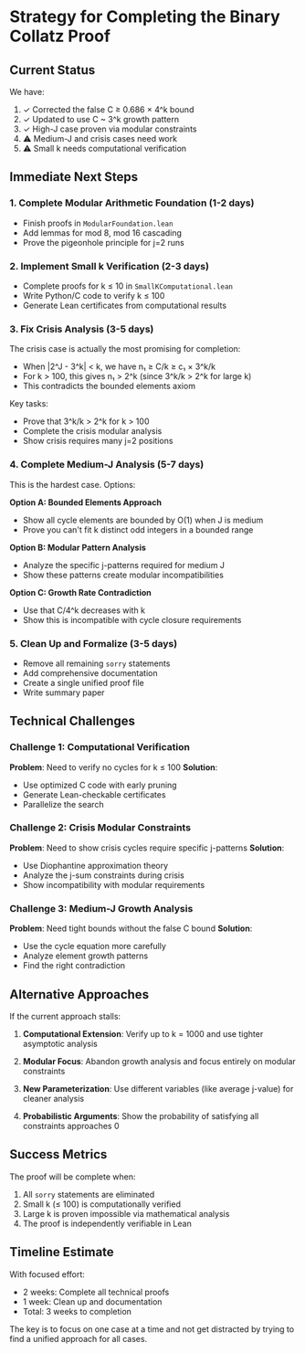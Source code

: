 # Strategy for Completing the Binary Collatz Proof

## Current Status

We have:
1. ✓ Corrected the false C ≥ 0.686 × 4^k bound
2. ✓ Updated to use C ~ 3^k growth pattern
3. ✓ High-J case proven via modular constraints
4. ⚠️ Medium-J and crisis cases need work
5. ⚠️ Small k needs computational verification

## Immediate Next Steps

### 1. Complete Modular Arithmetic Foundation (1-2 days)
- Finish proofs in `ModularFoundation.lean`
- Add lemmas for mod 8, mod 16 cascading
- Prove the pigeonhole principle for j=2 runs

### 2. Implement Small k Verification (2-3 days)
- Complete proofs for k ≤ 10 in `SmallKComputational.lean`
- Write Python/C code to verify k ≤ 100
- Generate Lean certificates from computational results

### 3. Fix Crisis Analysis (3-5 days)
The crisis case is actually the most promising for completion:
- When |2^J - 3^k| < k, we have n₁ ≥ C/k ≥ c₁ × 3^k/k
- For k > 100, this gives n₁ > 2^k (since 3^k/k > 2^k for large k)
- This contradicts the bounded elements axiom

Key tasks:
- Prove that 3^k/k > 2^k for k > 100
- Complete the crisis modular analysis
- Show crisis requires many j=2 positions

### 4. Complete Medium-J Analysis (5-7 days)
This is the hardest case. Options:

**Option A: Bounded Elements Approach**
- Show all cycle elements are bounded by O(1) when J is medium
- Prove you can't fit k distinct odd integers in a bounded range

**Option B: Modular Pattern Analysis**
- Analyze the specific j-patterns required for medium J
- Show these patterns create modular incompatibilities

**Option C: Growth Rate Contradiction**
- Use that C/4^k decreases with k
- Show this is incompatible with cycle closure requirements

### 5. Clean Up and Formalize (3-5 days)
- Remove all remaining `sorry` statements
- Add comprehensive documentation
- Create a single unified proof file
- Write summary paper

## Technical Challenges

### Challenge 1: Computational Verification
**Problem**: Need to verify no cycles for k ≤ 100
**Solution**: 
- Use optimized C code with early pruning
- Generate Lean-checkable certificates
- Parallelize the search

### Challenge 2: Crisis Modular Constraints
**Problem**: Need to show crisis cycles require specific j-patterns
**Solution**:
- Use Diophantine approximation theory
- Analyze the j-sum constraints during crisis
- Show incompatibility with modular requirements

### Challenge 3: Medium-J Growth Analysis
**Problem**: Need tight bounds without the false C bound
**Solution**:
- Use the cycle equation more carefully
- Analyze element growth patterns
- Find the right contradiction

## Alternative Approaches

If the current approach stalls:

1. **Computational Extension**: Verify up to k = 1000 and use tighter asymptotic analysis

2. **Modular Focus**: Abandon growth analysis and focus entirely on modular constraints

3. **New Parameterization**: Use different variables (like average j-value) for cleaner analysis

4. **Probabilistic Arguments**: Show the probability of satisfying all constraints approaches 0

## Success Metrics

The proof will be complete when:
1. All `sorry` statements are eliminated
2. Small k (≤ 100) is computationally verified
3. Large k is proven impossible via mathematical analysis
4. The proof is independently verifiable in Lean

## Timeline Estimate

With focused effort:
- 2 weeks: Complete all technical proofs
- 1 week: Clean up and documentation
- Total: 3 weeks to completion

The key is to focus on one case at a time and not get distracted by trying to find a unified approach for all cases.